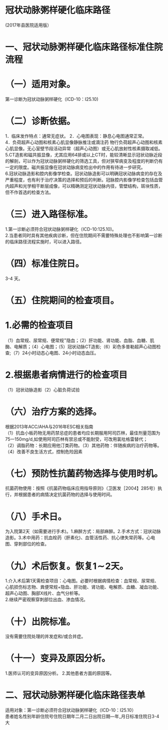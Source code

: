 # 冠状动脉粥样硬化临床路径  
(2017年县医院适用版）  
# 一、冠状动脉粥样硬化临床路径标准住院流程  
# （一）适用对象。  
第一诊断为冠状动脉粥样硬化（ICD-10：I25.10)  
# （二）诊断依据。  
1．临床发作特点：通常无症状。 2．心电图表现：静息心电图通常正常。  
4．负荷超声心动图和核素心肌显像静脉推注或滴注药 物行负荷超声心动图和核素心肌显像。无心室壁节段活动异常（超声心动图）或无心肌放射性核素摄取减低。  
5.CT造影和磁共振显像，尤其应用64排或以上CT时，能较清晰显示冠状动脉近段的解剖，可以作为冠状动脉粥样硬化的筛选工具，但对狭窄病变及程度的判断仍有一定的限度。磁共振显像在冠状动脉病变检出中的作用有待进一步研究。  
6.冠状动脉造影和腔内影像学检查。冠状动脉造影可以明确冠状动脉病变的存在及严重程度，也有利于治疗决策的选择和预后的判断。冠脉腔内影像学检查包括血管内超声和光学相干断层成像，可以精确测定冠状动脉内径，管壁结构，斑块性质，但不作首选的检查方法。  
# （三）进入路径标准。  
1.第一诊断必须符合冠状动脉粥样硬化（ICD-10:125.10)。  
2.当患者同时具有其他疾病诊断，但在住院期间不需要特殊处理也不影响第一诊断的临床路径流程实施时，可以进入路径。  
# （四）标准住院日。  
3-4 天。  
# （五）住院期间的检查项目。  
# 1.必需的检查项目  
（1）血常规、尿常规、便常规$^+$隐血；（2）肝功能、肾功能、血脂、血糖、肌酶、电解质；（4）心电图；（5）冠状动脉CT造影;（6）彩色多普勒超声心动图检查;（7）24小时动态心电图、24小时动态血压。  
# 2.根据患者病情进行的检查项目  
（1）冠状动脉造影（2）心脏负荷试验  
# （六）治疗方案的选择。  
根据2013年ACC/AHA与2016年ESC相关指南  
（1）抗血小板药物无用药禁忌症的患者均应长期服用阿司匹林，最佳剂量范围为75一150mg/d,如使用阿司匹林有禁忌或不能耐受，可改用氯吡格雷替代；  
（2）调脂药物：长期应用他汀类药物。（3）其他药物：伴随疾病的治疗药物等。（4）改善不良生活方式，控制危险因素  
# （七）预防性抗菌药物选择与使用时机。  
抗菌药物使用：按照《抗菌药物临床应用指导原则》（卫医发［2004】285号）执行，并根据患者的病情决定抗菌药物的选择与使用时间。  
# （八）手术日。  
为入院第2天（如需要进行手术)。1.麻醉方式：局部麻醉。2.手术方式：冠状动脉造影。3.术中用药：抗血栓药（肝素化)、血管活性药、抗心律失常药等。心电图、穿刺部位的检查。  
# （九）术后恢复。恢复$1\!\sim\!2$天。  
1.介入术后第1天需检查项目：心电图。必要时根据病情检查：血常规、尿常规、心肌损伤标志物、粪便常规$+$隐血、肝功能、肾功能、电解质、血糖、凝血功能、超声心动图、胸部X线片、血气分析等。  
2.继续严密观察穿刺部位出血、渗血情况。  
# （十）出院标准。  
没有需要住院处理的并发症和/或合并症。  
# （十一）变异及原因分析。  
1.医师认可的变异原因分析。
2.其他患者方面的原因等。  
# 二、冠状动脉粥样硬化临床路径表单  
适用对象：第一诊断必须符合冠状动脉粥样硬化（ICD-10：I25.10）  
患者姓名性别年龄住院号住院日期年二月二日出院日期—年_月日标准住院日3-4大  
